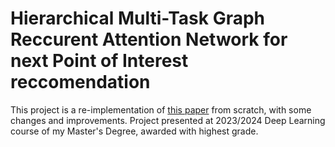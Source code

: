 # Hierarchical Multi-Task Graph Reccurent Attention Network for next Point of Interest reccomendation
This project is a re-implementation of [this paper](https://dl.acm.org/doi/10.1145/3477495.3531989) from scratch, with some changes and improvements.
Project presented at 2023/2024 Deep Learning course of my Master's Degree, awarded with highest grade.
